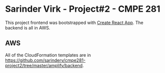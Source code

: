 # Sarinder Virk - Project#2 - CMPE 281

This project frontend was bootstrapped with [Create React App](https://github.com/facebook/create-react-app).
The backend is all in AWS.

## AWS

All of the CloudFormation templates are in https://github.com/sarinderv/cmpe281-project2/tree/master/amplify/backend.
